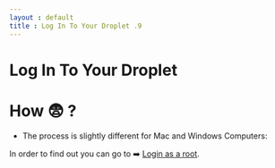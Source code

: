 ```yaml
---
layout : default
title : Log In To Your Droplet .9
---
```


# Log In To Your Droplet

# How :fearful: ?

* The process is slightly different for Mac and Windows Computers:

 In order to find out you can go to :arrow_right:
 [Login as a root](/11-WelcomeToCloudTerminal.html).
